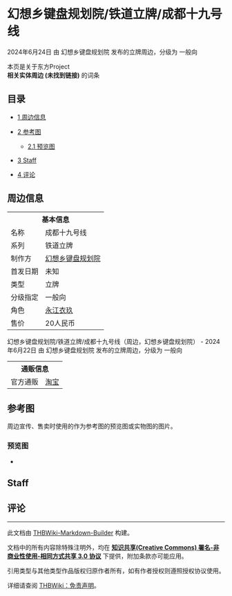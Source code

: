 # 幻想乡键盘规划院/铁道立牌/成都十九号线

<!-- source html: G:\repos\THBWiki-Markdown-Builder\THBWikiMarkdown\Temp\main\7\7f\ns0%3A%E5%B9%BB%E6%83%B3%E4%B9%A1%E9%94%AE%E7%9B%98%E8%A7%84%E5%88%92%E9%99%A2%2F%E9%93%81%E9%81%93%E7%AB%8B%E7%89%8C%2F%E6%88%90%E9%83%BD%E5%8D%81%E4%B9%9D%E5%8F%B7%E7%BA%BF.html -->

2024年6月24日 由 幻想乡键盘规划院  发布的立牌周边，分级为 一般向

本页是关于东方Project  
 **相关实体周边 (未找到链接)** 的词条

## 目录

- [1 周边信息](#周边信息)
- [2 参考图](#参考图)

  - [2.1 预览图](#预览图)



- [3 Staff](#Staff)
- [4 评论](#评论)





## 周边信息

<table><tbody><tr><th colspan="2">基本信息</th></tr><tr><td class="label">名称</td><td> 成都十九号线 </td></tr><tr><td class="label">系列</td><td> 铁道立牌 </td></tr><tr><td class="label">制作方</td><td><a href="./幻想乡键盘规划院.md" title="幻想乡键盘规划院">幻想乡键盘规划院</a></td></tr><tr><td class="label">首发日期</td><td>未知</td></tr><tr><td class="label">类型</td><td>立牌</td></tr><tr><td class="label">分级指定</td><td>一般向</td></tr><tr><td class="label">角色</td><td><a href="./永江衣玖.md" title="永江衣玖">永江衣玖</a></td></tr><tr><td class="label">售价</td><td>20人民币</td></tr></tbody></table>

幻想乡键盘规划院/铁道立牌/成都十九号线（周边，幻想乡键盘规划院） - 2024年6月22日 由 幻想乡键盘规划院  发布的立牌周边，分级为 一般向
  
  

  


<table><tbody><tr><th colspan="3">通贩信息</th></tr><tr><td class="label">官方通贩</td><td colspan="2"><a rel="nofollow" class="external text" href="https://item.taobao.com/item.htm?id=758047284246">淘宝</a></td></tr></tbody></table>



## 参考图
  
周边宣传、售卖时使用的作为参考图的预览图或实物图的图片。
  


### 预览图
- [](./文件-幻想乡键盘规划院／铁道立牌／成都十九号线预览图1.jpg.md)


## Staff

## 评论




---

此文档由 [THBWiki-Markdown-Builder](https://github.com/Delsin-Yu/THBWiki-Markdown-Builder) 构建。

文档中的所有内容除特殊注明外，均在 [**知识共享(Creative Commons) 署名-非商业性使用-相同方式共享 3.0 协议**](https://creativecommons.org/licenses/by-sa/3.0/deed.zh-hans) 下提供，附加条款亦可能应用。

引用类型与其他类型作品版权归原作者所有，如有作者授权则遵照授权协议使用。

详细请查阅 [THBWiki：免责声明](https://thbwiki.cc/THBWiki:%E5%85%8D%E8%B4%A3%E5%A3%B0%E6%98%8E)。

